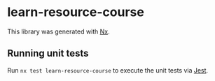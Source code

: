 # learn-resource-course

This library was generated with [Nx](https://nx.dev).

## Running unit tests

Run `nx test learn-resource-course` to execute the unit tests via [Jest](https://jestjs.io).
